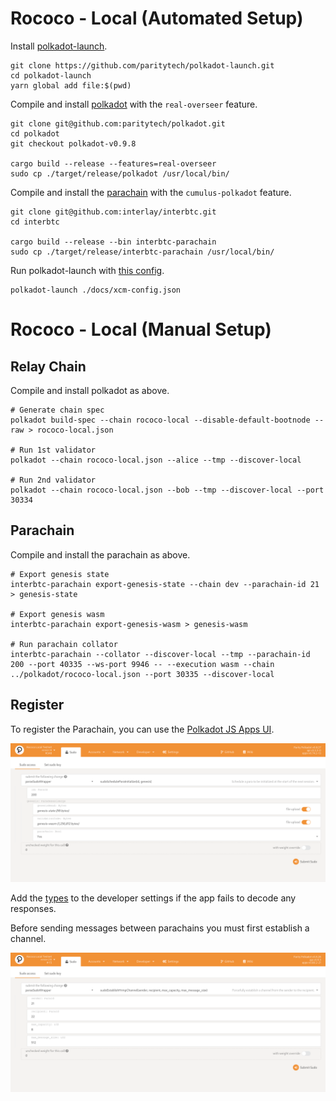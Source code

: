 # Rococo - Local (Automated Setup)

Install [polkadot-launch](https://github.com/paritytech/polkadot-launch).

```
git clone https://github.com/paritytech/polkadot-launch.git
cd polkadot-launch
yarn global add file:$(pwd)
```

Compile and install [polkadot](https://github.com/paritytech/polkadot) with the `real-overseer` feature.

```shell
git clone git@github.com:paritytech/polkadot.git
cd polkadot
git checkout polkadot-v0.9.8

cargo build --release --features=real-overseer
sudo cp ./target/release/polkadot /usr/local/bin/
```

Compile and install the [parachain](https://github.com/interlay/interbtc) with the `cumulus-polkadot` feature.

```shell
git clone git@github.com:interlay/interbtc.git
cd interbtc

cargo build --release --bin interbtc-parachain
sudo cp ./target/release/interbtc-parachain /usr/local/bin/
```

Run polkadot-launch with [this config](./xcm-config.json).

```shell
polkadot-launch ./docs/xcm-config.json
```

# Rococo - Local (Manual Setup)

## Relay Chain

Compile and install polkadot as above.

```shell
# Generate chain spec
polkadot build-spec --chain rococo-local --disable-default-bootnode --raw > rococo-local.json

# Run 1st validator
polkadot --chain rococo-local.json --alice --tmp --discover-local

# Run 2nd validator
polkadot --chain rococo-local.json --bob --tmp --discover-local --port 30334
```

## Parachain

Compile and install the parachain as above.

```shell
# Export genesis state
interbtc-parachain export-genesis-state --chain dev --parachain-id 21 > genesis-state

# Export genesis wasm
interbtc-parachain export-genesis-wasm > genesis-wasm

# Run parachain collator
interbtc-parachain --collator --discover-local --tmp --parachain-id 200 --port 40335 --ws-port 9946 -- --execution wasm --chain ../polkadot/rococo-local.json --port 30335 --discover-local
```

## Register

To register the Parachain, you can use the [Polkadot JS Apps UI](https://polkadot.js.org/apps/#/?rpc=ws://localhost:9944).

![Initialize Parachain](./img/sudoScheduleParaInitialize.png)

Add the [types](./types.json) to the developer settings if the app fails to decode any responses.

Before sending messages between parachains you must first establish a channel.

![Establish Channel](./img/sudoEstablishHrmpChannel.png)
